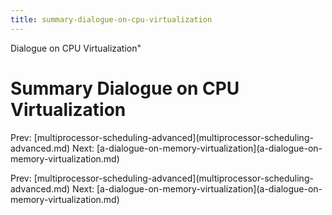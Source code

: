 ```yaml
---
title: summary-dialogue-on-cpu-virtualization
---
```


Dialogue on CPU Virtualization\"

# Summary Dialogue on CPU Virtualization

Prev:
\[multiprocessor-scheduling-advanced](multiprocessor-scheduling-advanced.md)
Next:
\[a-dialogue-on-memory-virtualization](a-dialogue-on-memory-virtualization.md)

Prev:
\[multiprocessor-scheduling-advanced](multiprocessor-scheduling-advanced.md)
Next:
\[a-dialogue-on-memory-virtualization](a-dialogue-on-memory-virtualization.md)
